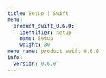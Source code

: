 ```yaml
---
title: Setup | Swift
menu:
  product_swift_0.6.0:
    identifier: setup
    name: Setup
    weight: 30
menu_name: product_swift_0.6.0
info:
  version: 0.6.0
---
```


